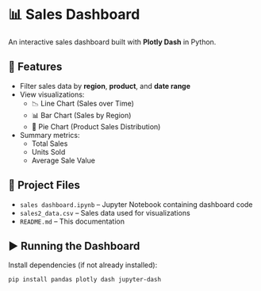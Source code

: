 
# 📊 Sales Dashboard

An interactive sales dashboard built with **Plotly Dash** in Python.

## 🔧 Features

- Filter sales data by **region**, **product**, and **date range**
- View visualizations:
  - 📉 Line Chart (Sales over Time)
  - 📊 Bar Chart (Sales by Region)
  - 🥧 Pie Chart (Product Sales Distribution)
- Summary metrics:
  - Total Sales
  - Units Sold
  - Average Sale Value

## 📁 Project Files

- `sales dashboard.ipynb` – Jupyter Notebook containing dashboard code
- `sales2_data.csv` – Sales data used for visualizations
- `README.md` – This documentation

## ▶️ Running the Dashboard

Install dependencies (if not already installed):
```bash
pip install pandas plotly dash jupyter-dash
